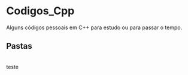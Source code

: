 # Codigos_Cpp

Alguns códigos pessoais em C++ para estudo ou para passar o tempo.

## Pastas

<br>
teste

